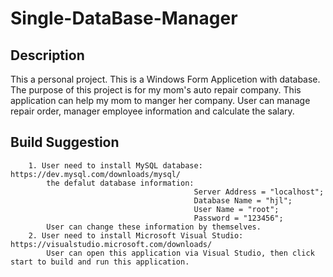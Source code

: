 # Single-DataBase-Manager
## Description
This a personal project. This is a Windows Form Applicetion with database. The purpose of this project is for my mom's auto repair company. This application can help my mom to manger her company. User can manage repair order, manager employee information and calculate  the salary.


## Build Suggestion
        1. User need to install MySQL database: https://dev.mysql.com/downloads/mysql/
            the defalut database information:
                                             Server Address = "localhost";
                                             Database Name = "hjl";
                                             User Name = "root";
                                             Password = "123456";
            User can change these information by themselves.
        2. User need to install Microsoft Visual Studio: https://visualstudio.microsoft.com/downloads/
            User can open this application via Visual Studio, then click start to build and run this application.
            
